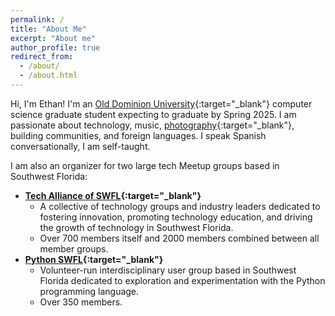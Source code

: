 ```yaml
---
permalink: /
title: "About Me"
excerpt: "About me"
author_profile: true
redirect_from: 
  - /about/
  - /about.html
---
```


Hi, I'm Ethan! I'm an [Old Dominion University](https://odu.edu/){:target="_blank"} computer science graduate student expecting to graduate by Spring 2025. I am passionate about technology, music, [photography](https://ethanlandersphoto.myportfolio.com/){:target="_blank"}, building communities, and foreign languages. I speak Spanish conversationally, I am self-taught.

I am also an organizer for two large tech Meetup groups based in Southwest Florida:
* **[Tech Alliance of SWFL](https://www.meetup.com/techallianceswfl/){:target="_blank"}**
  - A collective of technology groups and industry leaders dedicated to fostering innovation, promoting technology education, and driving the growth of technology in Southwest Florida.
  - Over 700 members itself and 2000 members combined between all member groups.
* **[Python SWFL](https://www.meetup.com/pythonswfl/){:target="_blank"}**
  - Volunteer-run interdisciplinary user group based in Southwest Florida dedicated to exploration and experimentation with the Python programming language.
  - Over 350 members.